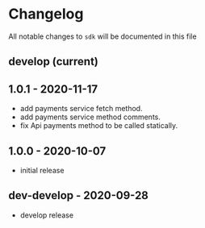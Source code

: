 # Changelog

All notable changes to `sdk` will be documented in this file

## develop (current)

## 1.0.1 - 2020-11-17

- add payments service fetch method.
- add payments service method comments.
- fix Api payments method to be called statically.

## 1.0.0 - 2020-10-07

- initial release

## dev-develop - 2020-09-28

- develop release

